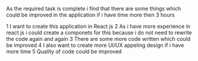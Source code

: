 As the required task is complete i find that there are some things which could be improved in
the application if i have time more then 3 hours

1 I want to create this application in React js
2 As i have more experience in react js i could create a componets for this because i do not need to rewrite the code again and again
3 There are some more code written which could be improved
4 I also want to create more UI/UX appeling design if i have more time
5 Quality of code could be improved
